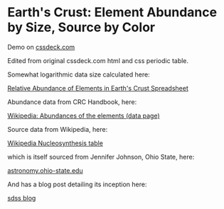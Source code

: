 # Earth's Crust: Element Abundance by Size, Source by Color

Demo on <a href="http://cssdeck.com/labs/hy2mni7s">cssdeck.com</a>

Edited from original cssdeck.com html and css periodic table.

Somewhat logarithmic data size calculated here:

<a href="https://docs.google.com/spreadsheets/d/1DZFotyc4ZgE5pwG1Rd1Zhx92walRX1oiljvGURrTHKU/edit?usp=sharing">Relative Abundance of Elements in Earth's Crust Spreadsheet</a>

Abundance data from CRC Handbook, here:

<a href="https://en.wikipedia.org/wiki/Abundances_of_the_elements_(data_page)">Wikipedia: Abundances of the elements (data page)</a>

Source data from Wikipedia, here:

<a href="https://en.wikipedia.org/wiki/File:Nucleosynthesis_periodic_table.svg">Wikipedia Nucleosynthesis table</a>

which is itself sourced from Jennifer Johnson, Ohio State, here:

<a href="http://www.astronomy.ohio-state.edu/~jaj/nucleo/">astronomy.ohio-state.edu</a>

And has a blog post detailing its inception here:

<a href="http://blog.sdss.org/2017/01/09/origin-of-the-elements-in-the-solar-system/">sdss blog</a>
